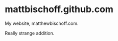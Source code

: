 mattbischoff.github.com
=======================

My website, matthewbischoff.com.

Really strange addition.
